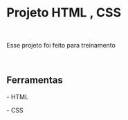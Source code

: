 <h1>Projeto HTML , CSS</h1>
<br>
<p>Esse projeto foi feito para treinamento</p>
<br>

<h2>Ferramentas</h2>
<p>- HTML</p>
<p>- CSS</p>

<img scr="https://github.com/RyanSilvaSantos/primeiro-repositorio-git/blob/master/img/screenshot-1746978812372.jpg?raw=true">
